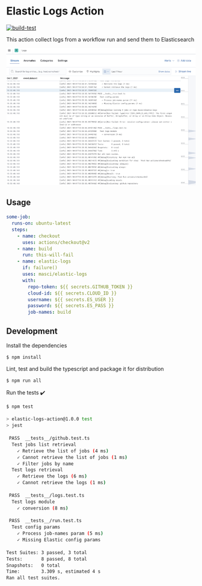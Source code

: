 # Elastic Logs Action

[![build-test](https://github.com/masci/elastic-logs/actions/workflows/test.yml/badge.svg)](https://github.com/masci/elastic-logs/actions/workflows/test.yml)

This action collect logs from a workflow run and send them to Elasticsearch

![Kibana](img/kibana.png)

## Usage

```yaml
some-job:
  runs-on: ubuntu-latest
  steps:
    - name: checkout
      uses: actions/checkout@v2
    - name: build
      run: this-will-fail
    - name: elastic-logs
      if: failure()
      uses: masci/elastic-logs
      with:
        repo-token: ${{ secrets.GITHUB_TOKEN }}
        cloud-id: ${{ secrets.CLOUD_ID }}
        username: ${{ secrets.ES_USER }}
        password: ${{ secrets.ES_PASS }}
        job-names: build
```

## Development

Install the dependencies

```bash
$ npm install
```

Lint, test and build the typescript and package it for distribution

```bash
$ npm run all
```

Run the tests :heavy_check_mark:

```bash
$ npm test

> elastic-logs-action@1.0.0 test
> jest

 PASS  __tests__/github.test.ts
  Test jobs list retrieval
    ✓ Retrieve the list of jobs (4 ms)
    ✓ Cannot retrieve the list of jobs (1 ms)
    ✓ Filter jobs by name
  Test logs retrieval
    ✓ Retrieve the logs (6 ms)
    ✓ Cannot retrieve the logs (1 ms)

 PASS  __tests__/logs.test.ts
  Test logs module
    ✓ conversion (8 ms)

 PASS  __tests__/run.test.ts
  Test config params
    ✓ Process job-names param (5 ms)
    ✓ Missing Elastic config params

Test Suites: 3 passed, 3 total
Tests:       8 passed, 8 total
Snapshots:   0 total
Time:        3.309 s, estimated 4 s
Ran all test suites.
```
